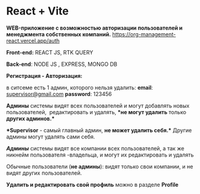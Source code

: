 # React + Vite

**WEB-приложение с возможностью авторизации пользователей и менеджмента собственных компаний.**
https://org-management-react.vercel.app/auth

**Front-end:** REACT JS, RTK QUERY

**Back-end**: NODE JS , EXPRESS, MONGO DB

**Регистрация - Авторизация:**

в ситсеме есть 1 админ, которого нельзя удалить: **email**: supervisor@gmail.com **password**: 123456

**Админы** системы видят всех пользователей и могут добавлять новых пользователей,  редактировать и удалять, **\*не могут удалить** только **других админов.\***

**\*Supervisor** - самый главный админ, **не может удалить себя.\*** Другие админы могут удалять сами себя.

**_Админы_** системы видят все компании всех пользователей, а так же никнейм пользователя -владельца, и могут их редактировать и удалять

Обычные пользователи (**не админы**): видят только свои компании, и не видят других пользователей.

**Удалить и редактировать свой профиль** можно в разделе **Profile**
